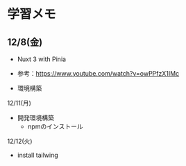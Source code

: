 # 学習メモ

## 12/8(金)
- Nuxt 3 with Pinia
* 参考：https://www.youtube.com/watch?v=owPPfzX1IMc
- 環境構築

12/11(月)
- 開発環境構築
  - npmのインストール

12/12(火)
- install tailwing